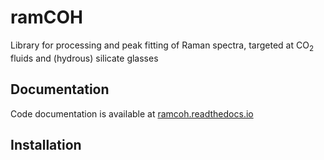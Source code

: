 # ramCOH

Library for processing and peak fitting of Raman spectra, targeted at CO<sub>2</sub> fluids and (hydrous) silicate glasses

## Documentation
Code documentation is available at [ramcoh.readthedocs.io](https://ramcoh.readthedocs.io/en/latest)

## Installation


